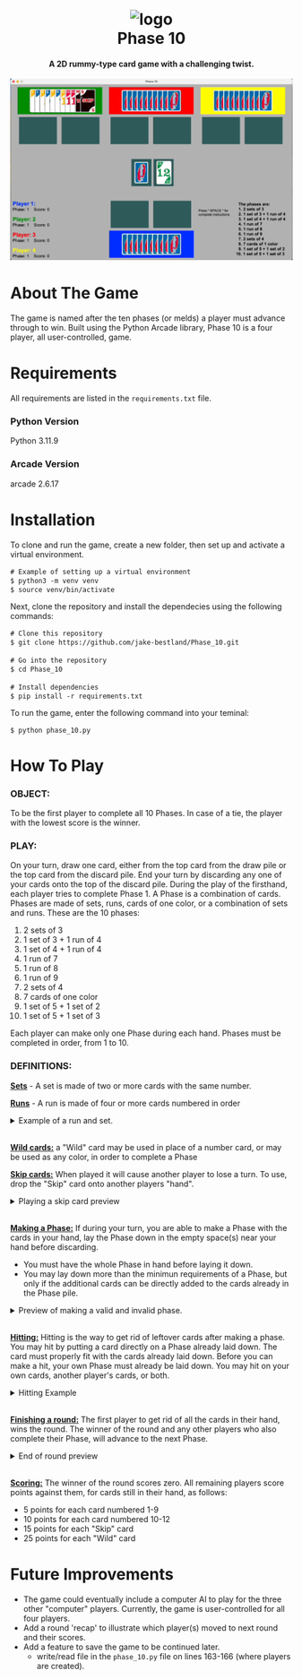 <h1 align="center">
  <br>
  <img src="./images/card_back.png" alt="logo">
  <br>
  Phase 10
  <br>
</h1>

<h4 align="center">A 2D rummy-type card game with a challenging twist.</h4>

<p align="center">
    <img src="./images/assets/Phase_10_gif.gif" alt="dashboard" width="700"/>
</p>

# About The Game
The game is named after the ten phases (or melds) a player must advance through to win. Built using the Python Arcade library, Phase 10 is a four player, all user-controlled, game.

# Requirements

All requirements are listed in the `requirements.txt` file.

### Python Version
Python 3.11.9

### Arcade Version
arcade 2.6.17

# Installation

To clone and run the game, create a new folder, then set up and activate a virtual environment.
```shell
# Example of setting up a virtual environment
$ python3 -m venv venv
$ source venv/bin/activate
```

Next, clone the repository and install the dependecies using the following commands:
```shell
# Clone this repository
$ git clone https://github.com/jake-bestland/Phase_10.git

# Go into the repository
$ cd Phase_10

# Install dependencies
$ pip install -r requirements.txt
```

To run the game, enter the following command into your teminal:
```shell
$ python phase_10.py
```


# How To Play
### OBJECT:

To be the first player to complete all 10 Phases. In case of a tie, the player with the lowest score is the winner.

### PLAY:

On your turn, draw one card, either from the top card from the draw pile or the top card from the discard pile.
End your turn by discarding any one of your cards onto the top of the discard pile.  During the play of the firsthand,
each player tries to complete Phase 1.  A Phase is a combination of cards.  Phases are made of sets, runs, cards of
one color, or a combination of sets and runs.
These are the 10 phases:
1. 2 sets of 3
2. 1 set of 3 + 1 run of 4
3. 1 set of 4 + 1 run of 4
4. 1 run of 7
5. 1 run of 8
6. 1 run of 9
7. 2 sets of 4
8. 7 cards of one color
9. 1 set of 5 + 1 set of 2
10. 1 set of 5 + 1 set of 3

Each player can make only one Phase during each hand.  Phases must be completed in order, from 1 to 10.

### DEFINITIONS:

<ins>**Sets**</ins> - A set is made of two or more cards with the same number.

<ins>**Runs**</ins> - A run is made of four or more cards numbered in order

<details>
    <summary>Example of a run and set.</summary>
    <br>
    <p>
        <img src="./images/assets/Run_Set_example.png" alt="run_set_example"/>
    </p>
    <p>
      <img src="./images/assets/Run_with_wild.png" alt="run_with_wild"/>
    </p>
    <br>
</details>
<br>

<ins>**Wild cards:**</ins>
a "Wild" card may be used in place of a number card, or may be used as any color, in order to complete a Phase

<ins>**Skip cards:**</ins>
When played it will cause another player to lose a turn.
To use, drop the "Skip" card onto another players "hand".

<details>
  <summary>
    Playing a skip card preview
  </summary>
<br>

<p>
  <img src="./images/assets/Skipping_player.gif" alt="playing_skip" width="650"/>
</p>

> Skipping Player 3 (red)
</details>
<br>

<ins>**Making a Phase:**</ins>
If during your turn, you are able to make a Phase with the cards in your hand, lay the Phase down in the empty space(s) near your hand before discarding.
- You must have the whole Phase in hand before laying it down.
- You may lay down more than the minimun requirements of a Phase, but only if the additional cards can be directly added to the cards already in the Phase pile.

<details>
  <summary>
    Preview of making a valid and invalid phase.
  </summary>
<br>

- Player completing phase 4 (run of 7)
<p>
  <img src="./images/assets/Laying_run_wild.gif" alt="laying_run_gif" width="650"/>
</p>

> Player uses wild cards to complete the run, and is able to lay down more than the minimun requirement.
>> after discarding, the wild cards will be sorted into the correct position of the completed phase.
<br>

- An incomplete or invalid phase will return cards back into the player's hand.

<p>
  <img src="./images/assets/Invalid_phase.gif" alt"invalid_phase" width="650"/>
</p>

> Invalid phase (above)
<br>


<p>
  <img src="./images/assets/Incomplete_phase.gif" alt"invalid_phase" width="650"/>
</p>

> Incomplete phase (above)
<br>

</details>
<br>

<ins>**Hitting:**</ins>
Hitting is the way to get rid of leftover cards after making a phase.  You may hit by putting a card directly on a Phase already laid down.
The card must properly fit with the cards already laid down.  Before you can make a hit, your own Phase must already be laid down. You may hit on your own cards,
another player's cards, or both.

<details>
  <summary>
    Hitting Example
  </summary>
<br>
  
<p>
  <img src="./images/assets/Hitting.gif" alt="hitting_example" width="650"/>
</p>

> Current player has completed their own phase, so they may play cards on another players' phase.
<br>
</details>
<br>

<ins>**Finishing a round:**</ins>
The first player to get rid of all the cards in their hand, wins the round.  The winner of the round and any other players who also complete their Phase, will
advance to the next Phase.

<details>
  <summary>End of round preview</summary>
  <br>
  
  <p>
    <img src="./images/assets/Finish_round.gif" alt="finish_round" width="650"/>
  </p>

  > You can end a round by successfully placing your last card on a phase pile, or by discarding it (as shown here).
  >> Scores and phases are automatically updated on the scoreboard and the next round begins.
  <br>
</details>
<br>

<ins>**Scoring:**</ins>
The winner of the round scores zero.  All remaining players score points against them, for cards still in their hand, as follows:
- 5 points for each card numbered 1-9
- 10 points for each card numbered 10-12
- 15 points for each "Skip" card
- 25 points for each "Wild" card

# Future Improvements
* The game could eventually include a computer AI to play for the three other "computer" players.
Currently, the game is user-controlled for all four players.
* Add a round 'recap' to illustrate which player(s) moved to next round and their scores.
* Add a feature to save the game to be continued later.
  - write/read file in the `phase_10.py` file on lines 163-166 (where players are created).
